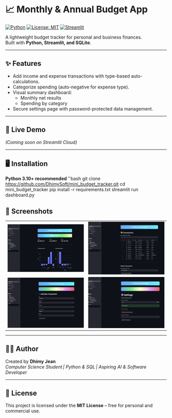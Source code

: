 # 📈 Monthly & Annual Budget App

[![Python](https://img.shields.io/badge/python-3.10%2B-blue)](https://www.python.org/) 
[![License: MIT](https://img.shields.io/badge/License-MIT-yellow.svg)](LICENSE) 
[![Streamlit](https://static.streamlit.io/badges/streamlit_badge_black_white.svg)](https://streamlit.io)

A lightweight budget tracker for personal and business finances.  
Built with **Python, Streamlit, and SQLite**.

---

## ✨ Features
- Add income and expense transactions with type-based auto-calculations.
- Categorize spending (auto-negative for expense type).
- Visual summary dashboard:
  - Monthly net results
  - Spending by category
- Secure settings page with password-protected data management.

---

## 🚀 Live Demo
*(Coming soon on Streamlit Cloud)*

---

## 🖥️ Installation
**Python 3.10+ recommended**
''bash
git clone https://github.com/DhimySoft/mini_budget_tracker.git
cd mini_budget_tracker
pip install -r requirements.txt
streamlit run dashboard.py


## 📸 Screenshots

<table>
<tr>
<td><img src="screenshots/dashboard.png" width="400"/></td>
<td><img src="screenshots/transactions.png" width="400"/></td>
</tr>
<tr>
<td><img src="screenshots/add_transaction.png" width="400"/></td>
<td><img src="screenshots/settings.png" width="400"/></td>
</tr>
</table>

---

## 👨‍💻 Author
Created by **Dhimy Jean**  
*Computer Science Student | Python & SQL | Aspiring AI & Software Developer*

---

## 📄 License
This project is licensed under the **MIT License** – free for personal and commercial use.




